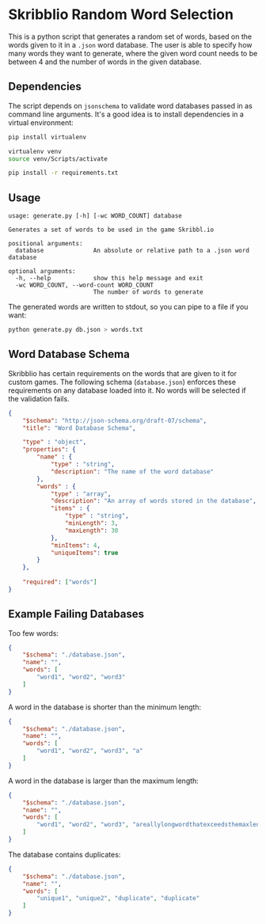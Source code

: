 # Skribblio Random Word Selection

This is a python script that generates a random set of words, based on the words given to it in a `.json` word database. The user is able to specify how many words they want to generate, where the given word count needs to be between 4 and the number of words in the given database.

## Dependencies

The script depends on `jsonschema` to validate word databases passed in as command line arguments. It's a good idea is to install dependencies in a virtual environment:

```bash
pip install virtualenv

virtualenv venv
source venv/Scripts/activate

pip install -r requirements.txt
```

## Usage

```
usage: generate.py [-h] [-wc WORD_COUNT] database

Generates a set of words to be used in the game Skribbl.io

positional arguments:
  database              An absolute or relative path to a .json word database

optional arguments:
  -h, --help            show this help message and exit
  -wc WORD_COUNT, --word-count WORD_COUNT
                        The number of words to generate
```

The generated words are written to stdout, so you can pipe to a file if you want:

```bash
python generate.py db.json > words.txt
```

## Word Database Schema

Skribblio has certain requirements on the words that are given to it for custom games. The following schema (`database.json`) enforces these requirements on any database loaded into it. No words will be selected if the validation fails.

```json
{
    "$schema": "http://json-schema.org/draft-07/schema",
    "title": "Word Database Schema",

    "type" : "object",
    "properties": {
        "name" : {
            "type" : "string",
            "description": "The name of the word database"
        },
        "words" : {
            "type" : "array",
            "description": "An array of words stored in the database",
            "items" : {
                "type" : "string",
                "minLength": 3,
                "maxLength": 30
            },
            "minItems": 4,
            "uniqueItems": true
        }
    },
    
    "required": ["words"]
}
```

## Example Failing Databases

Too few words:

```json
{
    "$schema": "./database.json",
    "name": "",
    "words": [
        "word1", "word2", "word3"
    ]
}
```

A word in the database is shorter than the minimum length:

```json
{
    "$schema": "./database.json",
    "name": "",
    "words": [
        "word1", "word2", "word3", "a"
    ]
}
```

A word in the database is larger than the maximum length:

```json
{
    "$schema": "./database.json",
    "name": "",
    "words": [
        "word1", "word2", "word3", "areallylongwordthatexceedsthemaxlength"
    ]
}
```

The database contains duplicates:

```json
{
    "$schema": "./database.json",
    "name": "",
    "words": [
        "unique1", "unique2", "duplicate", "duplicate"
    ]
}
```
